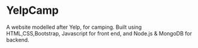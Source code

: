 # YelpCamp
A website modelled after Yelp, for camping. Built using HTML,CSS,Bootstrap, Javascript for front end, and Node.js &amp; MongoDB for backend.
